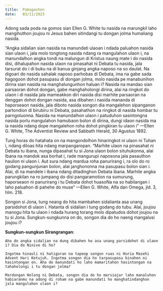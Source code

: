 ```yaml
---
title:  Pabagashon
date:   03/11/2023
---
```


Adong sada poda na gomos sian Ellen G. White tu nasida na marungkil laho mangihuthon joujou ni Jesus bahen sitindangi tu dongan jolma humaliang nasida.

“Angka sidalian sian nasida na manundati ulaoan i ndada paluahon nasida sian ulaon i, jala molo tongtong nasida ndang ra mangulahon ulaon i, na manundalhon angka tondi na malungun di Kristus naung mate i do nasida disi, dihalupahon nasida ulaon na pinasahat ni Debata tu nasida, jala tarsurat do i di buku na di banua ginjang angka naposo na so daulat. Na digoari do nasida sahalak naposo parhobas di Debata, ima na gabe sada hagogoon dohot pasupasu di dongan jolma, molo nasida pe manabunihon dirina sian nasida na manghalungunhon haluan i? Nasida na mandao sian parsaoran dohot dongan, gabe manghaholongi dirina, alai na ringkot do ulaon i di nasida jala mameakkon diri nasida disi marhite parsaoran na denggan dohot dongan nasida, asa dibahen i nasida mananda di haporseaon nasida, jala diboto nasida songon dia mangalehon sipanganon partondion di birubiru ni Debata, pasahathon na ringkot di nasida hombar tu parngoluonna. Nasida na manundalhon ulaon i patuduhon sasintongna nasida porlu mangulahon hamubaon bolon di dirina, dungi idaon nasida ma ia nasida ndang dope mangalehon roha dohot pingkiran tu ulaon i” —Ellen G. White, The Adventist Review and Sabbath Herald, 30 Agustus 1892.

Tung horas do hatahata on na mangondolhon hinaringkot ni ulaon ni Tuhan i, ndang diloas hita ndang marpangaropan. “Marhite ulaon na pinasahat ni Debata tu ibana, nunga dipasahat tu si Jona ulaon bolon situhukonna, alai Ibana na mandok asa borhat i, rade mangurupi naposona jala pasauthon haulion ni ulaon i. Aut sura ndang mardua roha panurirang i, ra olo do ro godang pangunjunan bolon, alai janghononna ma pasupasu bolon sian i. Alai, di na mandele i ibana ndang ditadinghon Debata ibana. Marhite angka parungkilan na ro jumpang do disi pangaramotion na sumurung, haporseaon ni panurirang i tu Debata dohot huasoNa na so habilangan i laho paluahon di pahehe do muse” —Ellen G. White, Alfa dan Omega, jld. 3, hlm. 218.

Songon si Jona, tung neang do hita mambahen sidalianta asa unang parsidohot di ulaon i. Hatanta di sidalian i tung godang do tubu. Alai, joujou manogu hita tu ulaon i  ndada hurang torang molo dipatudos dohot joujou na tu si Jona. Sungkun-sungkunna on do, songon dia do ho naeng mangalusi joujou i?

**Sungkun-sungkun Sirangrangan**:

`Aha do angka sidalian na dung dibahen ho asa unang parsidohot di ulaon i? Dia do Ninive di ho?`

`Ingotma hinauli ni hatigoran na tapeop songon ruas ni Huria Masehi Advent Hari Ketujuh. Ingotma songon dia ho tarpasupasu binahen ni hasintongan on. Aha do manundati ho laho mamaritahon hasintongan na tahaholongi i tu dongan jolma?`

`Mardongan Holong ni Debata, songon dia do ho marsiajar laho manaluhon habiaranmu na adong di roham na gabe manundati ho manghatindanghon jala mangulahon ulaon i?`